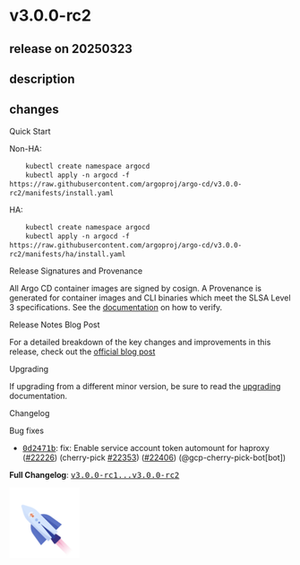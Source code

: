 # v3.0.0-rc2

## release on 20250323

## description

## changes

Quick Start

Non-HA:

        kubectl create namespace argocd
        kubectl apply -n argocd -f https://raw.githubusercontent.com/argoproj/argo-cd/v3.0.0-rc2/manifests/install.yaml

HA:

        kubectl create namespace argocd
        kubectl apply -n argocd -f https://raw.githubusercontent.com/argoproj/argo-cd/v3.0.0-rc2/manifests/ha/install.yaml

Release Signatures and Provenance

All Argo CD container images are signed by cosign. A Provenance is generated for container images and CLI binaries which meet the SLSA Level 3 specifications. See the <a href="https://argo-cd.readthedocs.io/en/stable/operator-manual/signed-release-assets" rel="nofollow">documentation</a> on how to verify.

Release Notes Blog Post

For a detailed breakdown of the key changes and improvements in this release, check out the <a href="https://blog.argoproj.io/argo-cd-v3-0-release-candidate-a0b933f4e58f" rel="nofollow">official blog post</a>

Upgrading

If upgrading from a different minor version, be sure to read the <a href="https://argo-cd.readthedocs.io/en/latest/operator-manual/upgrading/overview/" rel="nofollow">upgrading</a> documentation.

Changelog

Bug fixes

* <a class="commit-link" data-hovercard-type="commit" data-hovercard-url="https://github.com/argoproj/argo-cd/commit/0d2471b3f93ace800cbe7af6cf718e922a6b1149/hovercard" href="https://github.com/argoproj/argo-cd/commit/0d2471b3f93ace800cbe7af6cf718e922a6b1149"><tt>0d2471b</tt></a>: fix: Enable service account token automount for haproxy (<a class="issue-link js-issue-link" data-error-text="Failed to load title" data-id="2900070820" data-permission-text="Title is private" data-url="https://github.com/argoproj/argo-cd/issues/22226" data-hovercard-type="issue" data-hovercard-url="/argoproj/argo-cd/issues/22226/hovercard" href="https://github.com/argoproj/argo-cd/issues/22226">#22226</a>) (cherry-pick <a class="issue-link js-issue-link" data-error-text="Failed to load title" data-id="2921149232" data-permission-text="Title is private" data-url="https://github.com/argoproj/argo-cd/issues/22353" data-hovercard-type="pull_request" data-hovercard-url="/argoproj/argo-cd/pull/22353/hovercard" href="https://github.com/argoproj/argo-cd/pull/22353">#22353</a>) (<a class="issue-link js-issue-link" data-error-text="Failed to load title" data-id="2932101616" data-permission-text="Title is private" data-url="https://github.com/argoproj/argo-cd/issues/22406" data-hovercard-type="pull_request" data-hovercard-url="/argoproj/argo-cd/pull/22406/hovercard" href="https://github.com/argoproj/argo-cd/pull/22406">#22406</a>) (@gcp-cherry-pick-bot[bot])

<strong>Full Changelog</strong>: <a class="commit-link" href="https://github.com/argoproj/argo-cd/compare/v3.0.0-rc1...v3.0.0-rc2"><tt>v3.0.0-rc1...v3.0.0-rc2</tt></a>

<a href="https://argoproj.github.io/cd/" rel="nofollow"><img src="https://raw.githubusercontent.com/argoproj/argo-site/master/content/pages/cd/gitops-cd.png" width="25%" style="max-width: 100%;"></a>

